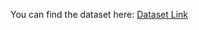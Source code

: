 You can find the dataset here: [Dataset Link](https://drive.google.com/drive/folders/16JGmdLrI9dJo0em-d6HvHLVd2isOaV9A?usp=sharing)
